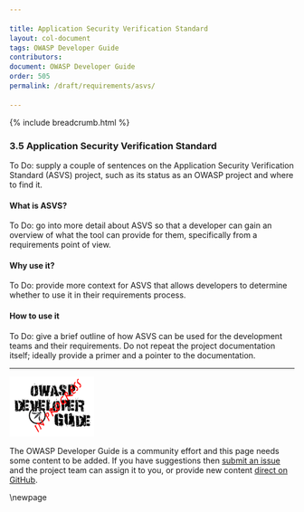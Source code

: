 ```yaml
---

title: Application Security Verification Standard
layout: col-document
tags: OWASP Developer Guide
contributors:
document: OWASP Developer Guide
order: 505
permalink: /draft/requirements/asvs/

---
```


{% include breadcrumb.html %}

### 3.5 Application Security Verification Standard

To Do: supply a couple of sentences on the Application Security Verification Standard (ASVS) project,
such as its status as an OWASP project and where to find it.

#### What is ASVS?

To Do: go into more detail about ASVS so that a developer can gain an overview of what the tool can provide for them,
specifically from a requirements point of view.

#### Why use it?

To Do: provide more context for ASVS that allows developers
to determine whether to use it in their requirements process.

#### How to use it

To Do: give a brief outline of how ASVS can be used for the development teams and their requirements.
Do not repeat the project documentation itself; ideally provide a primer and a pointer to the documentation.

----

![Developer Guide](../../assets/images/dg_wip.png "OWASP Developer Guide")

The OWASP Developer Guide is a community effort and this page needs some content to be added.
If you have suggestions then [submit an issue][issue0505] and the project team can assign it to you,
or provide new content [direct on GitHub][edit0505].

[issue0505]: https://github.com/OWASP/www-project-developer-guide/issues/new?labels=enhancement&template=request.md&title=Update:%2005-requirements/05-asvs
[edit0505]: https://github.com/OWASP/www-project-developer-guide/blob/main/draft/05-requirements/05-asvs.md

\newpage

